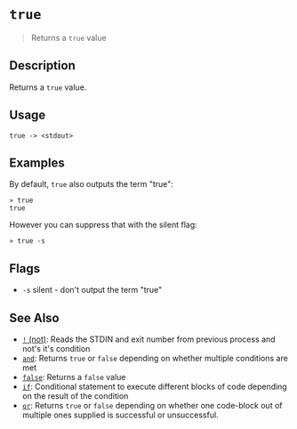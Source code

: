# `true`

> Returns a `true` value

## Description

Returns a `true` value.

## Usage

```
true -> <stdout>
```

## Examples

By default, `true` also outputs the term "true":

```
» true
true
```

However you can suppress that with the silent flag:

```
» true -s
```

## Flags

* `-s`
    silent - don't output the term "true"

## See Also

* [`!` (not)](../commands/not.md):
  Reads the STDIN and exit number from previous process and not's it's condition
* [`and`](../commands/and.md):
  Returns `true` or `false` depending on whether multiple conditions are met
* [`false`](../commands/false.md):
  Returns a `false` value
* [`if`](../commands/if.md):
  Conditional statement to execute different blocks of code depending on the result of the condition
* [`or`](../commands/or.md):
  Returns `true` or `false` depending on whether one code-block out of multiple ones supplied is successful or unsuccessful.